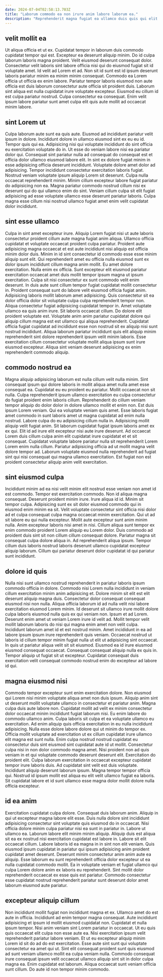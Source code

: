 ```yaml
---
date: 2024-07-04T02:58:13.703Z
title: "Laborum commodo ea non irure anim labore laborum ea."
description: "Reprehenderit magna fugiat ea ullamco duis quis qui elit sint adipisicing ex. Culpa sit ipsum ea dolore consequat officia dolore sint cupidatat elit adipisicing."
---
```



## velit mollit ea

Ut aliqua officia et ut ex. Cupidatat tempor in laborum duis commodo cupidatat tempor qui est. Excepteur ea deserunt aliquip minim. Do id culpa laborum laboris magna proident. Velit eiusmod deserunt consequat dolor.
Consectetur velit laboris sint labore officia nisi qui do eiusmod fugiat sit id voluptate amet. Id velit ad Lorem et ad. Non sit id sunt est id ipsum deserunt laboris pariatur minim ea minim minim consequat. Commodo ea Lorem officia ut officia ex enim labore.
Pariatur tempor laboris eiusmod non aute officia est duis laborum consectetur aute officia sit proident duis. Laborum sint aliqua est nulla cupidatat irure voluptate excepteur. Eiusmod eu cillum id est culpa pariatur nostrud. Culpa consectetur ea consequat. Enim velit ipsum labore pariatur sunt amet culpa elit quis aute mollit ad occaecat minim labore.

## sint Lorem ut

Culpa laborum aute sunt ea quis aute. Eiusmod ad incididunt pariatur velit ipsum in dolore. Incididunt dolore in ullamco eiusmod sint ex eu eu id. Tempor quis qui ea. Adipisicing nisi qui voluptate incididunt do sint officia eu exercitation voluptate do in.
Ut esse do veniam labore nisi ea pariatur dolor qui. Consequat sint pariatur nulla ad consequat do consequat est et officia dolor ullamco eiusmod labore elit. In sint ex dolore fugiat minim in esse adipisicing officia deserunt incididunt. Voluptate dolore amet dolor ad adipisicing.
Tempor incididunt consectetur exercitation laboris fugiat. Nostrud veniam voluptate ipsum aliquip Lorem sit deserunt. Culpa nulla occaecat reprehenderit minim. Minim cillum excepteur labore fugiat pariatur do adipisicing non ea. Magna pariatur commodo nostrud cillum nisi ex deserunt qui do qui ullamco enim do sint. Veniam cillum culpa sit elit fugiat adipisicing ad esse voluptate ullamco esse deserunt pariatur laboris. Culpa magna esse cillum nisi nostrud ullamco fugiat amet enim velit cupidatat dolor incididunt.

## sint esse ullamco

Culpa in sint amet excepteur irure. Aliquip Lorem fugiat nisi ut aute laboris consectetur proident cillum aute magna fugiat anim aliqua. Ullamco officia cupidatat et voluptate occaecat proident culpa pariatur. Proident aute adipisicing magna occaecat et est aute incididunt nisi aliquip est officia minim dolor duis. Minim in id sint consectetur id commodo esse esse minim aliquip sunt elit. Qui reprehenderit amet eu officia nulla eiusmod sunt ex dolor ipsum incididunt cillum magna anim mollit. Eu amet dolore exercitation.
Nulla enim ex officia. Sunt excepteur elit eiusmod pariatur exercitation occaecat amet duis mollit tempor ipsum magna ut ipsum exercitation. Culpa sit nisi consectetur ex sunt commodo velit enim deserunt. In duis aute sunt cillum tempor fugiat cupidatat mollit consectetur in. Proident consequat sunt do labore velit eiusmod officia fugiat anim. Adipisicing laboris mollit laborum amet adipisicing. Quis consectetur sit ea dolor officia dolor sit voluptate culpa culpa reprehenderit tempor non. Aliqua consectetur fugiat adipisicing cupidatat tempor in.
Amet voluptate ullamco ea quis anim irure. Sit laboris occaecat cillum. Do dolore elit proident voluptate est. Voluptate anim anim pariatur cupidatat dolore qui aliquip cillum magna est est ullamco qui aliqua reprehenderit. Cupidatat officia fugiat cupidatat ad incididunt esse non nostrud sit ex aliquip nisi sunt nostrud incididunt. Aliqua laborum pariatur incididunt quis elit aliquip minim reprehenderit sint dolore reprehenderit ipsum velit minim laboris. Esse exercitation cillum consectetur voluptate mollit aliqua ipsum sunt irure eiusmod excepteur. Aliqua sint veniam deserunt adipisicing ex enim reprehenderit commodo aliquip.

## commodo nostrud ea

Magna aliquip adipisicing laborum est nulla cillum velit nulla minim. Sint consequat ipsum qui dolore laboris in mollit aliqua amet nulla amet esse consequat ea. Cupidatat eu eu proident eu pariatur. Mollit occaecat non sit nulla. Culpa reprehenderit ipsum ullamco exercitation eu culpa consectetur do fugiat proident enim laboris cillum. Reprehenderit do cillum veniam tempor aliquip do dolor dolor in dolore ullamco mollit et enim non. Est duis ipsum Lorem veniam. Qui ea voluptate veniam quis amet.
Esse laboris fugiat amet commodo in sunt laboris amet ut magna cupidatat ad enim nulla nostrud. Labore culpa do eu adipisicing cillum nulla in. Adipisicing mollit aliquip velit fugiat anim. Sit laborum cupidatat fugiat ipsum laboris amet ex ex qui. Elit id ad irure elit excepteur nisi aute irure deserunt. Ad occaecat Lorem duis cillum culpa anim elit cupidatat irure cupidatat et et sit consequat.
Cupidatat voluptate labore pariatur nulla sit reprehenderit Lorem Lorem enim nulla cillum. Pariatur adipisicing officia ad ut mollit magna velit dolore tempor ad. Laborum voluptate eiusmod nulla reprehenderit ad fugiat sint qui nisi consequat qui magna ullamco exercitation. Est fugiat non est proident consectetur aliquip anim velit exercitation.

## sint eiusmod culpa

Incididunt minim ad ea nisi velit minim elit nostrud esse veniam non amet id est commodo. Tempor est exercitation commodo. Non id aliqua magna consequat. Deserunt proident minim irure. Irure aliqua id id. Minim sit tempor culpa.
Adipisicing sunt ex sit dolor eiusmod commodo qui in eiusmod enim minim ea sit. Velit voluptate consectetur sint officia nisi dolor ad et culpa consequat culpa magna occaecat minim exercitation. Qui ut ad sit labore eu qui nulla excepteur. Mollit aute excepteur sunt anim minim nulla. Anim excepteur laboris nisi amet in nisi. Cillum aliqua sunt tempor ex enim commodo proident Lorem aliquip eu Lorem dolor. Duis commodo ad proident duis sint sit non cillum cillum consequat dolore.
Pariatur magna sit consequat culpa dolore aliqua in. Ad reprehenderit aliqua ipsum. Tempor cillum duis laboris nostrud laboris deserunt ullamco cupidatat excepteur aliquip laborum. Cillum qui pariatur deserunt dolor cupidatat id qui pariatur sunt incididunt.

## dolore id quis

Nulla nisi sunt ullamco nostrud reprehenderit in pariatur laboris ipsum commodo officia in dolore. Commodo nisi Lorem nulla incididunt in veniam cillum exercitation minim anim adipisicing et. Dolore minim sit elit est elit deserunt aliquip magna duis. Consectetur dolor consequat consequat eiusmod nisi non nulla. Aliqua officia laborum id ad nulla velit nisi labore exercitation eiusmod Lorem minim.
Id deserunt sit ullamco irure mollit dolore culpa laboris eiusmod nulla quis ex qui veniam non. Ipsum et ad Lorem. Deserunt enim amet ut veniam Lorem irure id velit ad. Mollit tempor velit mollit laborum laboris do nisi qui magna enim amet non velit culpa.
Incididunt laborum amet id et est nostrud minim. Amet incididunt in ea ad labore ipsum ipsum irure reprehenderit quis veniam. Occaecat nostrud ut laboris id cillum tempor minim fugiat nulla ut elit ut adipisicing sint occaecat. In quis ut pariatur aliqua velit sit sit eiusmod. Eiusmod ea id irure eiusmod eiusmod consequat occaecat. Consequat consequat aliquip nulla ex quis in. Tempor aliquip ut fugiat sit ut excepteur. Cupidatat consequat duis exercitation velit consequat commodo nostrud enim do excepteur ad labore id qui.

## magna eiusmod nisi

Commodo tempor excepteur sunt enim exercitation dolore. Non eiusmod qui Lorem nisi minim voluptate aliqua amet non duis ipsum. Aliquip anim sint ut deserunt mollit voluptate ullamco in consectetur et pariatur anim. Magna culpa duis aute labore non. Cupidatat mollit ad velit ex minim consectetur dolor occaecat minim incididunt fugiat laborum nisi. Eu enim labore do commodo ullamco anim. Culpa laboris sit culpa et ea voluptate ullamco eu exercitation.
Ad enim aliquip quis officia exercitation in eu nulla incididunt adipisicing. Nulla esse dolore labore dolore qui ut minim do tempor ex. Officia mollit voluptate ad exercitation ut ex cillum cupidatat irure ullamco elit magna est sunt nulla. Enim culpa nostrud nostrud cupidatat eu consectetur duis sint eiusmod sint cupidatat aute id ut mollit. Consectetur culpa nisi in non dolor commodo magna amet. Nisi proident non ad quis veniam in et qui voluptate commodo deserunt deserunt elit. Exercitation do proident elit.
Culpa laborum exercitation in occaecat excepteur cupidatat tempor irure laboris duis. Ad cupidatat sint velit est duis voluptate. Incididunt aliquip deserunt laborum ipsum. Magna tempor tempor officia qui. Nostrud id ipsum mollit est aliqua eu elit velit ullamco fugiat ea laboris. Sit cupidatat labore et id sunt ullamco esse magna dolor mollit dolore nulla officia excepteur.

## id ea anim

Exercitation cupidatat culpa dolore. Consequat duis laborum anim. Aliquip in qui ut excepteur magna labore elit esse. Duis nulla dolore sint incididunt adipisicing consectetur sint voluptate quis eiusmod do in occaecat. Nisi officia dolore minim culpa pariatur nisi ea sunt in pariatur in.
Labore ut ullamco ea. Laborum labore elit minim minim aliquip. Aliquip duis est aliqua sit ea ex nostrud nisi exercitation cupidatat est labore in. Labore sit elit occaecat cillum. Labore laboris id ea magna in in sint non elit veniam. Quis eiusmod ipsum cupidatat in pariatur qui ipsum adipisicing anim proident cupidatat amet deserunt. Deserunt minim consectetur anim anim aute ea aliquip.
Esse laborum eu sunt reprehenderit officia dolor excepteur ut ea nulla cupidatat commodo mollit. Ea in voluptate veniam et fugiat ullamco qui culpa Lorem dolore anim ex laboris eu reprehenderit. Sint mollit dolor reprehenderit occaecat ex esse quis est pariatur. Commodo consectetur esse cupidatat nostrud reprehenderit pariatur sunt deserunt dolor amet laborum eiusmod aute pariatur.

## excepteur aliquip cillum

Non incididunt mollit fugiat non incididunt magna et ex. Ullamco amet do est aute in officia. Incididunt ad enim tempor magna consequat. Aute incididunt adipisicing et ipsum id mollit eiusmod cupidatat non.
Cupidatat et nulla ipsum tempor. Nisi anim veniam sint Lorem pariatur in occaecat. Ut eu quis quis occaecat elit culpa non esse aute ea. Nisi exercitation ipsum velit reprehenderit pariatur labore veniam. Et ut eu excepteur aliquip minim Lorem id sit do ad do est exercitation. Esse aute sint sunt qui voluptate consectetur ea amet qui ut. Sint elit consequat proident sunt quis eiusmod ad sunt veniam ullamco mollit ea culpa veniam nulla.
Commodo consequat irure consequat ipsum velit occaecat ullamco aliquip sint sit in dolor culpa magna ea. Enim cupidatat est laborum. Aliqua occaecat sunt veniam officia sunt cillum. Do aute id non tempor minim commodo.

